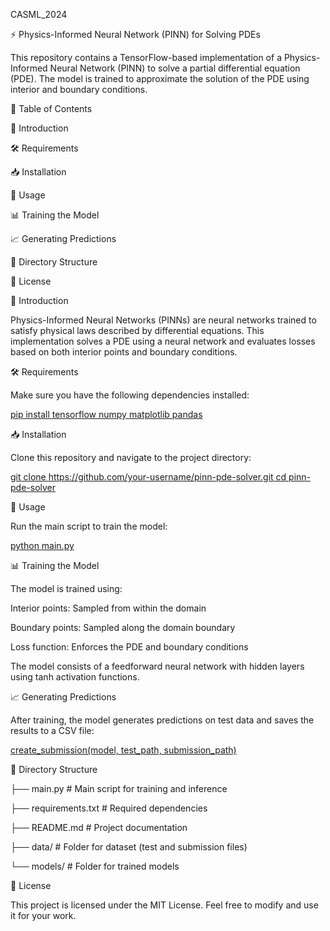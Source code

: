  CASML_2024
 
⚡ Physics-Informed Neural Network (PINN) for Solving PDEs

This repository contains a TensorFlow-based implementation of a Physics-Informed Neural Network (PINN) to solve a partial differential equation (PDE). The model is trained to approximate the solution of the PDE using interior and boundary conditions.

📌 Table of Contents

📖 Introduction

🛠 Requirements

📥 Installation

🚀 Usage

📊 Training the Model

📈 Generating Predictions

📂 Directory Structure

📜 License

📖 Introduction

Physics-Informed Neural Networks (PINNs) are neural networks trained to satisfy physical laws described by differential equations. This implementation solves a PDE using a neural network and evaluates losses based on both interior points and boundary conditions.

🛠 Requirements

Make sure you have the following dependencies installed:

[pip install tensorflow numpy matplotlib pandas](url)

📥 Installation

Clone this repository and navigate to the project directory:

[git clone https://github.com/your-username/pinn-pde-solver.git
cd pinn-pde-solver](url)

🚀 Usage

Run the main script to train the model:

[python main.py](url)

📊 Training the Model

The model is trained using:

Interior points: Sampled from within the domain

Boundary points: Sampled along the domain boundary

Loss function: Enforces the PDE and boundary conditions

The model consists of a feedforward neural network with hidden layers using tanh activation functions.

📈 Generating Predictions

After training, the model generates predictions on test data and saves the results to a CSV file:

[create_submission(model, test_path, submission_path)](url)

📂 Directory Structure

├── main.py                 # Main script for training and inference

├── requirements.txt        # Required dependencies

├── README.md               # Project documentation

├── data/                   # Folder for dataset (test and submission files)

└── models/                 # Folder for trained models

📜 License

This project is licensed under the MIT License. Feel free to modify and use it for your work.
